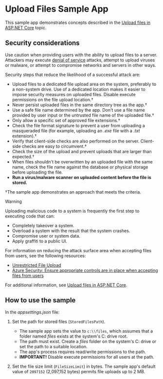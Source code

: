 # Upload Files Sample App

This sample app demonstrates concepts described in the [Upload files in ASP.NET Core](../../../../file-uploads.md) topic.

## Security considerations

Use caution when providing users with the ability to upload files to a server. Attackers may execute [denial of service](/windows-hardware/drivers/ifs/denial-of-service) attacks, attempt to upload viruses or malware, or attempt to compromise networks and servers in other ways.

Security steps that reduce the likelihood of a successful attack are:

* Upload files to a dedicated file upload area on the system, preferably to a non-system drive. Use of a dedicated location makes it easier to impose security measures on uploaded files. Disable execute permissions on the file upload location.&dagger;
* Never persist uploaded files in the same directory tree as the app.&dagger;
* Use a safe file name determined by the app. Don't use a file name provided by user input or the untrusted file name of the uploaded file.&dagger;
* Only allow a specific set of approved file extensions.&dagger;
* Check the file format signature to prevent a user from uploading a masqueraded file (for example, uploading an *.exe* file with a *.txt* extension).&dagger;
* Verify that client-side checks are also performed on the server. Client-side checks are easy to circumvent.&dagger;
* Check the size of the upload and prevent uploads that are larger than expected.&dagger;
* When files shouldn't be overwritten by an uploaded file with the same name, check the file name against the database or physical storage before uploading the file.
* **Run a virus/malware scanner on uploaded content before the file is stored.**

&dagger;The sample app demonstrates an approach that meets the criteria.

> [!WARNING]
> Uploading malicious code to a system is frequently the first step to executing code that can:
>
> * Completely takeover a system.
> * Overload a system with the result that the system crashes.
> * Compromise user or system data.
> * Apply graffiti to a public UI.
>
> For information on reducing the attack surface area when accepting files from users, see the following resources:
>
> * [Unrestricted File Upload](https://www.owasp.org/index.php/Unrestricted_File_Upload)
> * [Azure Security: Ensure appropriate controls are in place when accepting files from users](/azure/security/azure-security-threat-modeling-tool-input-validation#controls-users)

For additional information, see [Upload files in ASP.NET Core](../../../../file-uploads.md).

## How to use the sample

In the *appsettings.json* file:

1. Set the path for stored files (`StoredFilesPath`).

   * The sample app sets the value to `c:\\files`, which assumes that a folder named *files* exists at the system's C: drive root.
   * The path must exist. Create a *files* folder on the system's C: drive or set the path to a suitable location.
   * The app's process requires read/write permissions to the path.
   * **IMPORTANT!** Disable execute permissions for all users at the path.

1. Set the file size limit (`FileSizeLimit`) in bytes. The sample app's default value of `2097152` (2,097,152 bytes) permits file uploads up to 2 MB.